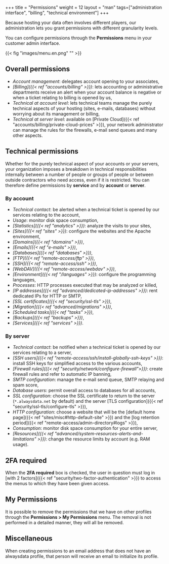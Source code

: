 +++
title = "Permissions"
weight = 12
layout = "man"
tags=["administration interface", "billing", "technical environment"]
+++

Because hosting your data often involves different players, our administration lets you grant permissions with different granularity levels.

You can configure permissions through the **Permissions** menu in your customer admin interface.

{{< fig "images/menu.en.png" "" >}}

## Overall permissions

- *Account management*: delegates account opening to your associates,
- *[Billing]({{< ref "accounts/billing" >}})*: lets accounting or administrative departments receive an alert when your account balance is negative or when a ticket relating to billing is opened by us,
- *Technical at account level*: lets technical teams manage the purely technical aspects of your hosting (sites, e-mails, databases) without worrying about its management or billing,
- *Technical at server level*: available on [Private Cloud]({{< ref "accounts/billing/private-cloud-prices" >}}), your network administrator can manage the rules for the firewalls, e-mail send queues and many other aspects.

## Technical permissions

Whether for the purely technical aspect of your accounts or your servers, your organization imposes a breakdown in technical responsibilities internally between a number of people or groups of people or between outside contractors who need access, even if it is restricted. You can therefore define permissions by **service** and by **account** or **server**.

### By account

- *Technical contact*: be alerted when a technical ticket is opened by our services relating to the account,
- *Usage*: monitor disk space consumption,
- *[Statistics]({{< ref "analytics" >}})*: analyze the visits to your sites,
- *[Sites]({{< ref "sites" >}})*: configure the websites and the Apache environment,
- *[Domains]({{< ref "domains" >}})*,
- *[Emails]({{< ref "e-mails" >}})*,
- *[Databases]({{< ref "databases" >}})*,
- *[FTP]({{< ref "remote-access/ftp" >}})*,
- *[SSH]({{< ref "remote-access/ssh" >}})*,
- *[WebDAV]({{< ref "remote-access/webdav" >}})*,
- *[Environment]({{< ref "/languages" >}})*: configure the programming languages,
- *Processes*: HTTP processes executed that may be analyzed or killed,
- *[IP addresses]({{< ref "advanced/dedicated-ip-addresses" >}})*: rent dedicated IPs for HTTP or SMTP,
- *[SSL certificates]({{< ref "security/ssl-tls" >}})*,
- *[Migration]({{< ref "advanced/migrations" >}})*,
- *[Scheduled tasks]({{< ref "tasks" >}})*,
- *[Backups]({{< ref "backups" >}})*,
- *[Services]({{< ref "services" >}})*.

### By server

- *Technical contact*: be notified when a technical ticket is opened by our services relating to a server,
- *[SSH users]({{< ref "remote-access/ssh/install-globally-ssh-keys" >}})*: install SSH keys for simplified access to the various accounts,
- *[Firewall rules]({{< ref "security/network/configure-firewall">}})*: create firewall rules and refer to automatic IP banning,
- *SMTP configuration*: manage the e-mail send queue, SMTP relaying and spam score,
- *Database users*: permit overall access to databases for all accounts,
- *SSL configuration*: choose the SSL certificate to return to the server (`*.alwaysdata.net` by default) and the server [TLS configuration]({{< ref "security/ssl-tls/configure-tls" >}}),
- *HTTP configuration*: choose a website that will be the [default home page]({{< ref "sites/misc#http-default-site" >}}) and the [log retention period]({{< ref "remote-access/admin-directory#logs" >}}),
- *Consumption*: monitor disk space consumption for your entire server,
- *[Resources]({{< ref "advanced/system-resources-alerts-and-limitations" >}})*: change the resource limits by account (e.g. RAM usage).

## 2FA required

When the **2FA required** box is checked, the user in question must log in [with 2 factors]({{< ref "security/two-factor-authentication" >}}) to access the menus to which they have been given access.

## My Permissions

It is possible to remove the permissions that we have on other profiles through the **Permissions > My Permissions** menu. The removal is not performed in a detailed manner, they will all be removed.

## Miscellaneous
When creating permissions to an email address that does not have an alwaysdata profile, that person will receive an email to initialize its profile.
